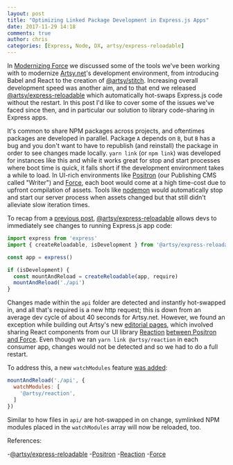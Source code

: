 ```yaml
---
layout: post
title: "Optimizing Linked Package Development in Express.js Apps"
date: 2017-11-29 14:18
comments: true
author: chris
categories: [Express, Node, DX, artsy/express-reloadable]
---
```


In [Modernizing Force](artsy.github.io/blog/2017/09/05/Modernizing-Force/) we discussed some of the tools we've been working with to modernize [Artsy.net](https://www.artsy.net/)'s development environment, from introducing Babel and React to the creation of [@artsy/stitch](https://github.com/artsy/stitch). Increasing overall development speed was another aim, and to that end we released [@artsy/express-reloadable](https://github.com/artsy/express-reloadable) which automatically hot-swaps Express.js code without the restart. In this post I'd like to cover some of the issues we've faced since then, and in particular our solution to library code-sharing in Express apps.

<!-- more -->

It's common to share NPM packages across projects, and oftentimes packages are developed in parallel. Package `A` depends on `B`, but `B` has a bug and you don't want to have to republish (and reinstall) the package in order to see changes made locally. `yarn link` (or `npm link`) was developed for instances like this and while it works great for stop and start processes where boot time is quick, it falls short if the development environment takes a while to load. In UI-rich environments like [Positron](https://github.com/artsy/positron) (our Publishing CMS called "Writer") and [Force](https://github.com/artsy/force), each boot would come at a high time-cost due to upfront compilation of assets. Tools like [nodemon](https://github.com/remy/nodemon) would automatically stop and start our server process when assets changed but that still didn't alleviate slow iteration times.

To recap from a [previous post](/blog/2017/09/05/Modernizing-Force#iteration-time), [@artsy/express-reloadable](https://github.com/artsy/express-reloadable) allows devs to immediately see changes to running Express.js app code:

```javascript
import express from 'express'
import { createReloadable, isDevelopment } from '@artsy/express-reloadable'

const app = express()

if (isDevelopment) {
  const mountAndReload = createReloadable(app, require)
  mountAndReload('./api')
}
```

Changes made within the `api` folder are detected and instantly hot-swapped in, and all that's required is a new http request; this is down from an average dev cycle of about 40 seconds for Artsy.net. However, we found an exception while building out Artsy's new [editorial pages](https://www.artsy.net/article/artsy-editorial-midwest-made-artists-mike-kelley-jim-shaw), which involved sharing React components from our UI library [Reaction](https://github.com/artsy/reaction) [between Positron](https://github.com/artsy/positron/blob/master/client/apps/edit/components/content/section_tool/index.jsx#L11) [and Force](https://github.com/artsy/force/blob/master/desktop/apps/article/components/InfiniteScrollArticle.js#L9). Even though we ran `yarn link @artsy/reaction` in each consumer app, changes would not be detected and so we had to do a full restart.

To address this, a new `watchModules` feature [was added](https://github.com/artsy/express-reloadable/pull/3):

```javascript
mountAndReload('./api', {
  watchModules: [
    '@artsy/reaction',
  ]
})
```

Similar to how files in `api/` are hot-swapped in on change, symlinked NPM modules placed in the `watchModules` array will now be reloaded, too.

References:

-[@artsy/express-reloadable](https://github.com/artsy/express-reloadable)
-[Positron](https://github.com/artsy/positron)
-[Reaction](https://github.com/artsy/reaction)
-[Force](https://github.com/artsy/force)
